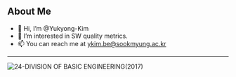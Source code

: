 ## About Me

- 👋 Hi, I’m @Yukyong-Kim
- 👀 I’m interested in SW quality metrics.
- 📫 You can reach me at ykim.be@sookmyung.ac.kr

---
![24-DIVISION OF BASIC ENGINEERING(2017)](https://user-images.githubusercontent.com/44826830/142141178-e190ddbf-4a25-495a-9002-43aacb65e172.jpg)


<!---
Yukyong-Kim/Yukyong-Kim is a ✨ special ✨ repository because its `README.md` (this file) appears on your GitHub profile.
You can click the Preview link to take a look at your changes.
--->
